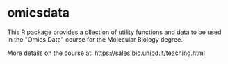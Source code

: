 # omicsdata

This R package provides a ollection of utility functions and data to be used in
the "Omics Data" course for the Molecular Biology degree.

More details on the course at: https://sales.bio.unipd.it/teaching.html
